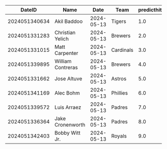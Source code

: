 DateID         |  Name               |  Date        |  Team       |  predicthit  |  predicthitproba     |  hitbool  |  Last7DaysAVG  |  Last15DaysAVG  |  Last30DaysAVG
---------------|---------------------|--------------|-------------|--------------|----------------------|-----------|----------------|-----------------|---------------
2024051340634  |  Akil Baddoo        |  2024-05-13  |  Tigers     |  1.0         |  0.6367334094834879  |  False    |  1.0           |  1.0            |  1.0
2024051331283  |  Christian Yelich   |  2024-05-13  |  Brewers    |  2.0         |  0.6064779581371043  |  False    |  0.438         |  0.438          |  0.438
2024051331015  |  Matt Carpenter     |  2024-05-13  |  Cardinals  |  3.0         |  0.605584186480793   |  False    |  0.375         |  0.375          |  0.375
2024051339895  |  William Contreras  |  2024-05-13  |  Brewers    |  4.0         |  0.6041812297733883  |  False    |  0.4           |  0.34           |  0.343
2024051331662  |  Jose Altuve        |  2024-05-13  |  Astros     |  5.0         |  0.6029139638613127  |  False    |  0.143         |  0.275          |  0.301
2024051341169  |  Alec Bohm          |  2024-05-13  |  Phillies   |  6.0         |  0.6022305976007044  |  False    |  0.217         |  0.306          |  0.38
2024051339572  |  Luis Arraez        |  2024-05-13  |  Padres     |  7.0         |  0.6019136680362345  |  False    |  0.286         |  0.321          |  0.33
2024051336364  |  Jake Cronenworth   |  2024-05-13  |  Padres     |  8.0         |  0.6012375099710354  |  False    |  0.333         |  0.347          |  0.278
2024051342403  |  Bobby Witt Jr.     |  2024-05-13  |  Royals     |  9.0         |  0.6005947382879565  |  False    |  0.231         |  0.294          |  0.29
